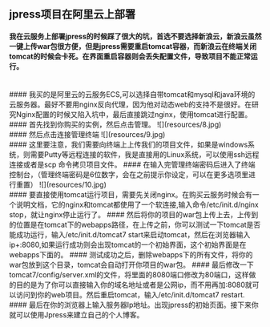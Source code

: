 ## jpress项目在阿里云上部署

#### 我在云服务上部署jpress的时候踩了很大的坑，首选不要选择新浪云，新浪云虽然一键上传war包很方便，但是jpress需要重启tomcat容器，而新浪云在终端关闭tomcat的时候会卡死。在界面重启容器则会丢失配置文件，导致项目不能正常运行。
<br>
#### 我买的是阿里云的云服务ECS,可以选择自带tomcat和mysql和java环境的云服务器。最好不要用nginx反向代理，因为他对动态web的支持不是很好。在研究Nginx配置的时候又陷入坑中，最后直接跳过nginx，使用tomcat进行配置。
<br>
#### 首先找到你购买的实例，然后点击管理。
![](resources/8.jpg)
<br>
#### 然后点击连接管理终端
![](resources/9.jpg)
<br>
#### 这里要注意，我们需要向终端上上传我们的项目文件，如果是windows系统，则需要Putty等远程连接的软件，我是直接用的Linux系统，可以使用ssh远程连接或者是scp 命令拷贝项目文件。
#### 在输入完管理终端密码后进入了终端控制台，（管理终端密码是6位数字，会在之前提示你设定，可以在更多选项里进行重置）
![](resources/10.jpg)
<br>
#### 要直接使用tomcat运行项目，需要先关闭nginx。在购买云服务时候会有一个说明文档，它的nginx和tomcat都使用了一个软连接,输入命令/etc/init.d/nginx stop，就让nginx停止运行了。
#### 然后将你的项目的war包上传上去，上传到的位置是在tomcat下的webapps路径，在上传之前，你可以测试一下tomcat是否能成功运行，输入/etc/init.d/tomcat7 start来启动tomcat，然后在浏览器输入ip+:8080,如果运行成功则会出现tomcat的一个初始界面，这个初始界面是在webapps下面的。
#### 测试成功之后，删除webapps下的所有文件，将你的war包放到这个目录，tomcat会自动打开你项目的war包。
#### 最后修改一下tomcat7/config/server.xml的文件，将里面的8080端口修改为80端口，这样做的目的是为了你可以直接输入你的域名地址或者是公网ip，而不用再加:8080就可以访问到你的web项目。然后重启tomcat，输入/etc/init.d/tomcat7 restart.
#### 最后在你的浏览器上输入服务器Ip地址。出现jpress的初始页面。接下来你就可以使用Jpress来建立自己的个人博客。
